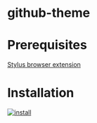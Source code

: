 # github-theme

# Prerequisites

[Stylus browser extension](https://chromewebstore.google.com/detail/stylus/clngdbkpkpeebahjckkjfobafhncgmne)

# Installation


[![install](https://img.shields.io/badge/install_using-stylus-blue)](https://github.com/sanriodev/github-theme/raw/main/style.user.css)
